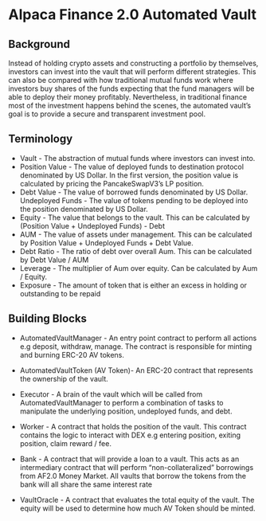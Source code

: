 # Alpaca Finance 2.0 Automated Vault

## Background

Instead of holding crypto assets and constructing a portfolio by themselves, investors can invest into the vault that will perform different strategies. This can also be compared with how traditional mutual funds work where investors buy shares of the funds expecting that the fund managers will be able to deploy their money profitably. Nevertheless, in traditional finance most of the investment happens behind the scenes, the automated vault’s goal is to provide a secure and transparent investment pool.

## Terminology

- Vault - The abstraction of mutual funds where investors can invest into.
- Position Value - The value of deployed funds to destination protocol denominated by US Dollar. In the first version, the position value is calculated by pricing the PancakeSwapV3’s LP position.
- Debt Value - The value of borrowed funds denominated by US Dollar.
Undeployed Funds - The value of tokens pending to be deployed into the position denominated by US Dollar. 
- Equity - The value that belongs to the vault. This can be calculated by (Position Value + Undeployed Funds) - Debt
- AUM - The value of assets under management. This can be calculated by Position Value + Undeployed Funds + Debt Value.
- Debt Ratio - The ratio of debt over overall Aum. This can be calculated by Debt Value / AUM
- Leverage - The multiplier of Aum over equity. Can be calculated by Aum / Equity.
- Exposure - The amount of token that is either an excess in holding or outstanding to be repaid


## Building Blocks

- AutomatedVaultManager - An entry point contract to perform all actions e.g deposit, withdraw, manage. The contract is responsible for minting and burning ERC-20 AV tokens.

- AutomatedVaultToken (AV Token)- An ERC-20 contract that represents the ownership of the vault.

- Executor - A brain of the vault which will be called from AutomatedVaultManager to perform a combination of tasks to manipulate the underlying position, undeployed funds, and debt.

- Worker - A contract that holds the position of the vault. This contract contains the logic to interact with DEX e.g entering position, exiting position, claim reward / fee.

- Bank - A contract that will provide a loan to a vault. This acts as an intermediary contract that will perform “non-collateralized” borrowings from AF2.0 Money Market. All vaults that borrow the tokens from the bank will all share the same interest rate

- VaultOracle - A contract that evaluates the total equity of the vault. The equity will be used to determine how much AV Token should be minted.
